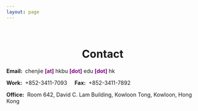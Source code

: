 ```yaml
---
layout: page
---
```


<p>&nbsp;</p>
<h1 style="text-align: center;">Contact</h1>

<p><strong>Email:&nbsp;</strong>
chenjie <span style="color:#800080;"><strong>[at]</strong></span> hkbu <span style="color:#800080;"><strong>[dot]</strong></span> edu <span style="color:#800080;"><strong>[dot]</strong></span> hk
</p>

<p><strong> Work:</strong>&nbsp; +852-3411-7093 &nbsp;&nbsp;&nbsp; <strong> Fax:</strong>&nbsp; +852-3411-7892</p>

<p><strong> Office:</strong>&nbsp; Room 642, David C. Lam Building, Kowloon Tong, Kowloon, Hong Kong</p>

